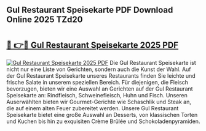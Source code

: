 ## Gul Restaurant Speisekarte PDF Download Online 2025 TZd20

# <h2><a href="http://gc7hkj7.nevu.top/?p=Gul+Restaurant+Speisekarte">🔗 👉🔴 Gul Restaurant Speisekarte 2025 PDF</a></h2>

[![Gul Restaurant Speisekarte 2025 PDF](https://i.imgur.com/dBaPXMq.png)](http://gc7hkj7.nevu.top/?p=Gul+Restaurant+Speisekarte)
Die Gul Restaurant Speisekarte ist nicht nur eine Liste von Gerichten, sondern auch die Kunst der Wahl. Auf der Gul Restaurant Speisekarte unseres Restaurants finden Sie leichte und frische Salate in unserem speziellen Bereich. Für diejenigen, die Fleisch bevorzugen, bieten wir eine Auswahl an Gerichten auf der Gul Restaurant Speisekarte an: Rindfleisch, Schweinefleisch, Huhn und Fisch. Unseren Auserwählten bieten wir Gourmet-Gerichte wie Schaschlik und Steak an, die auf einem alten Feuer zubereitet werden. Unsere Gul Restaurant Speisekarte bietet eine große Auswahl an Desserts, von klassischen Torten und Kuchen bis hin zu exquisiten Crème Brûlée und Schokoladenpyramiden.
